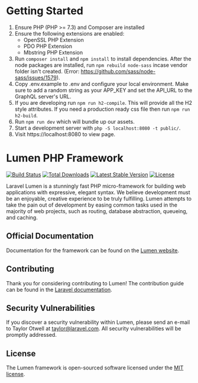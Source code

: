 # Getting Started

1. Ensure PHP (PHP >= 7.3) and Composer are installed
2. Ensure the following extensions are enabled:
    * OpenSSL PHP Extension
    * PDO PHP Extension
    * Mbstring PHP Extension
3. Run `composer install` and `npm install` to install dependencies. After the node packages are installed, run `npm rebuild node-sass` incase vendor folder isn't created. (Error: https://github.com/sass/node-sass/issues/1579).
4. Copy .env.example to .env and configure your local environment. Make sure to add a random string as your APP_KEY and set the API_URL to the GraphQL server's URL.
5. If you are developing run `npm run h2-compile`. This will provide all the H2 style attributes. If you need a production ready css file then run `npm run h2-build`.
6. Run `npm run dev` which will bundle up our assets.
7. Start a development server with `php -S localhost:8080 -t public/`.
8. Visit https://localhost:8080 to view page.

# Lumen PHP Framework

[![Build Status](https://travis-ci.org/laravel/lumen-framework.svg)](https://travis-ci.org/laravel/lumen-framework)
[![Total Downloads](https://img.shields.io/packagist/dt/laravel/framework)](https://packagist.org/packages/laravel/lumen-framework)
[![Latest Stable Version](https://img.shields.io/packagist/v/laravel/framework)](https://packagist.org/packages/laravel/lumen-framework)
[![License](https://img.shields.io/packagist/l/laravel/framework)](https://packagist.org/packages/laravel/lumen-framework)

Laravel Lumen is a stunningly fast PHP micro-framework for building web applications with expressive, elegant syntax. We believe development must be an enjoyable, creative experience to be truly fulfilling. Lumen attempts to take the pain out of development by easing common tasks used in the majority of web projects, such as routing, database abstraction, queueing, and caching.

## Official Documentation

Documentation for the framework can be found on the [Lumen website](https://lumen.laravel.com/docs).

## Contributing

Thank you for considering contributing to Lumen! The contribution guide can be found in the [Laravel documentation](https://laravel.com/docs/contributions).

## Security Vulnerabilities

If you discover a security vulnerability within Lumen, please send an e-mail to Taylor Otwell at taylor@laravel.com. All security vulnerabilities will be promptly addressed.

## License

The Lumen framework is open-sourced software licensed under the [MIT license](https://opensource.org/licenses/MIT).
